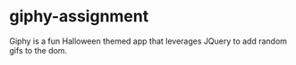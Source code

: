 # giphy-assignment
Giphy is a fun Halloween themed app that leverages JQuery to add random gifs to the dom.
